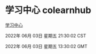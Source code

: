 # 学习中心 colearnhub
[学习中心](http://59.174.26.83:56308/colearnhub/)

2022年 06月 03日 星期五 21:30:02 CST

2022年 06月 03日 星期五 13:30:02 GMT
